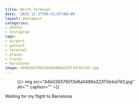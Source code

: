 ```yaml
---
title: North Terminal
date: '2015-11-27T05:51:07+00:00'
layout: photopost
categories:
- photos
- instagram
tags:
- airport
- gatwick
- terminal
- planes
- travel
- barcelona
image: 44b026379013d9a0489a322f7dcbd743.jpg
---
```


<figure class="photo photo--square">
  {{< img src="44b026379013d9a0489a322f7dcbd743.jpg" alt="" caption="" >}}

</figure>

Waiting for my flight to Barcelona


